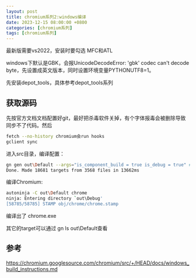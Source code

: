 ```yaml
---
layout: post
title: chromium系列2:windows编译
date: 2023-12-15 08:00:00 +0800
categories: [chromium系列]
tags: [chromium系列]
---
```

最新版需要vs2022，安装时要勾选 MFC和ATL

windows下默认是GBK，会报UnicodeDecodeError: 'gbk' codec can't decode byte，先设置成英文版本，同时设置环境变量PYTHONUTF8=1。

先安装depot_tools，具体参考depot_tools系列

## 获取源码

先按官方文档文档配置好git，最好把杀毒软件关掉，有个字体报毒会被删除导致同步不了代码。然后

```bash
fetch --no-history chromium会run hooks
gclient sync
```

进入src目录，编译配置：

```bash
gn gen out\Default --args="is_component_build = true is_debug = true" #GN会生成.ninja文件
Done. Made 18681 targets from 3568 files in 13662ms
```

编译Chromium:

```bash
autoninja -C out\Default chrome
ninja: Entering directory `out\Debug'
[58785/58785] STAMP obj/chrome/chrome.stamp
```

编译出了 chrome.exe

其它的target可以通过 gn ls out\Default查看
## 参考
<https://chromium.googlesource.com/chromium/src/+/HEAD/docs/windows_build_instructions.md>